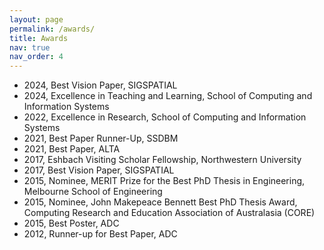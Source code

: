 ```yaml
---
layout: page
permalink: /awards/
title: Awards
nav: true
nav_order: 4
---
```


* 2024, Best Vision Paper, SIGSPATIAL
* 2024, Excellence in Teaching and Learning, School of Computing and Information Systems
* 2022, Excellence in Research, School of Computing and Information Systems
* 2021, Best Paper Runner-Up, SSDBM
* 2021, Best Paper, ALTA
* 2017, Eshbach Visiting Scholar Fellowship, Northwestern University
* 2017, Best Vision Paper, SIGSPATIAL
* 2015, Nominee, MERIT Prize for the Best PhD Thesis in Engineering, Melbourne School of Engineering
* 2015, Nominee, John Makepeace Bennett Best PhD Thesis Award, Computing Research and Education Association of Australasia (CORE)
* 2015, Best Poster, ADC
* 2012, Runner-up for Best Paper, ADC